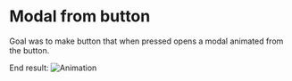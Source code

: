 # Modal from button

Goal was to make button that when pressed opens a modal animated from the button.

End result:
![Animation](https://media.giphy.com/media/3o6Yg1vz0tKCgnZXW0/giphy.gif)